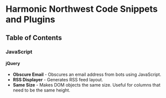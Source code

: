 # Harmonic Northwest Code Snippets and Plugins

## Table of Contents

### JavaScript

#### jQuery

* **Obscure Email** - Obscures an email address from bots using JavaScript.
* **RSS Displayer** - Generates RSS feed layout.
* **Same Size** - Makes DOM objects the same size. Useful for columns that need to be the same height.